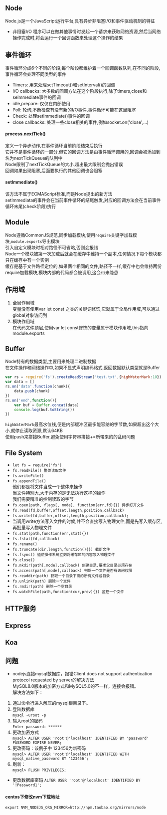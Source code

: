 ## Node
Node.js是一个JavaScript运行平台,具有异步非阻塞I/O和事件驱动机制的特征  
- 非阻塞I/O
    程序可以在做其他事情时发起一个请求来获取网络资源,然后当网络操作完成时,将会运行一个回调函数来处理这个操作的结果  

## 事件循环
事件循环分成6个不同的阶段,每个阶段都维护着一个回调函数队列,在不同的阶段,事件循环会处理不同类型的事件  
- Timers: 用来处理setTimeout()和setInterval()的回调  
- I/O callbacks: 大多数的回调方法在这个阶段执行,除了timers,close和seImmediate事件的回调  
- idle,prepare: 仅仅在内部使用  
- Poll: 轮询,不断检查有没有新的I/O事件,事件循环可能在这里阻塞  
- Check: 处理setImmediate()事件的回调  
- close callbacks: 处理一些close相关的事件,例如socket.on('close',...)  
#### process.nextTick()
定义一个异步动作,在事件循环当前阶段结束后执行  
它并不是事件循环的一部分,但它的回调方法是由事件循环调用的,回调会被添加到名为nextTickQueue的队列中  
Node限制了nextTickQueue的大小,超出最大限制会抛出错误  
回调如果出现阻塞,后面要执行的其他回调也会阻塞  
#### setImmediate()
该方法不属于ECMAScript标准,而是Node提出的新方法  
setImmediata的事件会在当前事件循环的结尾触发,对应的回调方法会在当前事件循环末尾(check阶段)执行  

## Module
Node遵循CommonJS规范,同步加载模块,使用`require`关键字加载模块,`module.exports`导出模块  
引入自定义模块时相对路径不可省略,否则会报错  
Node一个模块被第一次加载后就会在缓存中维持一个副本,任何情况下每个模块都只在缓存中有一个实例  
缓存是基于文件路径定位的,如果俩个相同的文件,路径不一样,缓存中也会维持两份  
require加载模块,模块内部的代码都会被调用,这会带来隐患  
## 作用域
1. 全局作用域  
变量没有使用var let const 之类的关键词修饰,它就属于全局作用域,可以通过global对象访问到  
2. 模块作用域  
在代码文件顶层,使用var let const修饰的变量属于模块作用域,this指向module.exports  
## Buffer
Node特有的数据类型,主要用来处理二进制数据  
在文件操作和网络操作中,如果不显式声明编码格式,返回数据默认类型就是Buffer  
```js
var rs = require('fs').createReadStream('test.txt',{highWaterMark:10})
var data = []
rs.on('data'.function(chunk){
    data.push(chunk)
})
rs.on('end',function(){
    var buf = Buffer.concat(data)
    console.log(buf.toString())
})
```
`highWaterMark`最高水位线,便是内部缓冲区最多能容纳的字节数,如果超出这个大小,就停止读取资源,默认64KB  
使用push来拼接Buffer,避免使用字符串拼接+=所带来的的乱码问题  
## File System
- `let fs = require('fs')`
- `fs.readFile() 整体读取文件`  
- `fs.writeFile()`  
- `fs.appendFile()`  
他们都是将文件当成一个整体来操作  
当文件特别大,大于内存的是无法执行这样的操作  
我们需要精准的控制读取的字节  
- `fs.open(path, flags[, mode], function(err,fd){}) 异步打开文件`  
- `fs.read(fd,buffer,offset,length,position,callback)`  
- `fs.write(fd,buffer,offset,length,position,callback);`  
- 当调用write方法写入文件的时候,并不会直接写入物理文件,而是先写入缓存区,再批量写入物理文件  
- `fs.stat(path,function(err,stat){})`  
- `fs.fstat(fd,callback)`  
- `fs.rename()`  
- `fs.truncate(dir,length,function(){}) 截断文件`  
- `fs.fsync() 迫使操作系统立刻将缓存区的内容写入物理文件`  
- `fs.close()`  
- `fs.mkdir(path[,mode],callback) 创建目录,要求父目录必须存在`  
- `fs.access(path[,mode],callback) 判断一个文件是否有访问权限`
- `fs.readdir(path) 获取一个目录下面的所有文件或目录`  
- `fs.unlink(path) 删除一个文件`  
- `fs.rmdir(path) 删除一个空目录`  
- `fs.watchFile(path,function(cur,prev){}) 监控一个文件`  
## HTTP服务

## Express

## Koa

## 问题
- nodejs连接mysql数据库，报错Client does not support authentication protocol requested by server的解决方法   
MySQL8.0版本的加密方式和MySQL5.0的不一样，连接会报错。   
解决方法如下：  
1. 通过命令行进入解压的mysql根目录下。  
2. 登陆数据库  
`mysql -uroot -p`  
3. 输入root的密码   
`Enter password: ******`  
4. 更改加密方式   
`mysql> ALTER USER 'root'@'localhost' IDENTIFIED BY 'password' PASSWORD EXPIRE NEVER;`  
5. 更改密码：该例子中 123456为新密码   
`mysql> ALTER USER 'root'@'localhost' IDENTIFIED WITH mysql_native_password BY '123456';`  
6. 刷新：   
`mysql> FLUSH PRIVILEGES;`  

- 更改数据库密码
`ALTER USER 'root'@'localhost' IDENTIFIED BY '!Password1';`  

#### centos下修改nvm下载地址
`export NVM_NODEJS_ORG_MIRROR=http://npm.taobao.org/mirrors/node`  